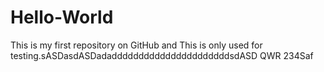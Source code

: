 # Hello-World
This is my first repository on GitHub and This is only used for testing.sASDasdASDadaddddddddddddddddddddddsdASD
QWR 234Saf

